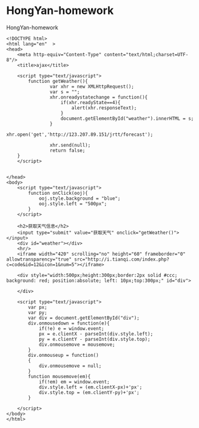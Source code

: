 # HongYan-homework
HongYan-homework

    <!DOCTYPE html>
    <html lang="en"  >  
    <head>  
        <meta http-equiv="Content-Type" content="text/html;charset=UTF-8"/>  
        <title>ajax</title>  
        
        <script type="text/javascript">  
            function getWeather(){  
                    var xhr = new XMLHttpRequest();  
                    var s = "";  
                    xhr.onreadystatechange = function(){  
                        if(xhr.readyState==4){  
                            alert(xhr.responseText);  
                        }  
                        document.getElementById("weather").innerHTML = s;  
                    }  
                     xhr.open('get','http://123.207.89.151/jrtt/forecast');  
  
                    xhr.send(null); 
                    return false;  
        }  
        </script>  

        
    </head>  
    <body>  
        <script type="text/javascript">
            function onClick(ooj){
                ooj.style.background = "blue";
                ooj.style.left = "500px";       
            }  
        </script>

        <h2>获取天气信息</h2>  
        <input type="submit" value="获取天气" onclick="getWeather()"></input>  
        <div id="weather"></div>  
        <hr/>  
        <iframe width="420" scrolling="no" height="60" frameborder="0" allowtransparency="true" src="http://i.tianqi.com/index.php?c=code&id=12&icon=1&num=5"></iframe>  

        <div style="width:500px;height:300px;border:2px solid #ccc; background: red; position:absolute; left: 10px;top:300px;" id="div">
            
        </div>

        <script type="text/javascript">
            var px;
            var py;
            var div = document.getElementById("div");
            div.onmousedown = function(e){
                if(!e) e = window.event;
                px = e.clientX - parseInt(div.style.left);
                py = e.clientY - parseInt(div.style.top);
                div.onmousemove = mousemove;
            }
            div.onmouseup = function()
            {
                div.onmousemove = null;
            }
            function mousemove(em){
                if(!em) em = window.event;
                div.style.left = (em.clientX-px)+'px';
                div.style.top = (em.clientY-py)+'px';
            }

        </script>
    </body>     
    </html>  
